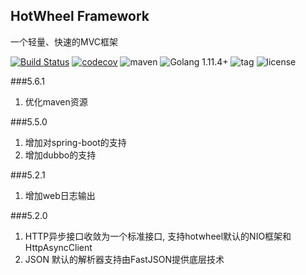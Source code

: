 ## HotWheel Framework
一个轻量、快速的MVC框架

[![Build Status](https://secure.travis-ci.org/mymmsc/goapi.png)](https://travis-ci.org/mymmsc/goapi)
[![codecov](https://codecov.io/gh/mymmsc/goapi/branch/master/graph/badge.svg)](https://codecov.io/gh/mymmsc/goapi)
![maven](https://img.shields.io/maven-central/v/org.apache.dubbo/dubbo.svg)
![Golang 1.11.4+](https://img.shields.io/badge/Golang-1.11.4+-orange.svg?style=flat)
![tag](https://img.shields.io/github/tag/mymmsc/goapi.svg?style=flat)
![license](https://img.shields.io/github/license/mymmsc/goapi.svg)

###5.6.1
1. 优化maven资源

###5.5.0
1. 增加对spring-boot的支持
2. 增加dubbo的支持

###5.2.1
1. 增加web日志输出

###5.2.0
1. HTTP异步接口收敛为一个标准接口, 支持hotwheel默认的NIO框架和HttpAsyncClient
2. JSON 默认的解析器支持由FastJSON提供底层技术
